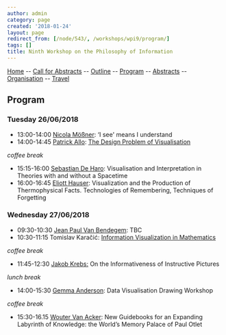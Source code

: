 ```yaml
---
author: admin
category: page
created: '2018-01-24'
layout: page
redirect_from: [/node/543/, /workshops/wpi9/program/]
tags: []
title: Ninth Workshop on the Philosophy of Information
---
```


[Home](/workshops/wpi9/home.html) -- [Call for Abstracts](/workshops/wpi9/call.html) -- [Outline](/workshops/wpi9/outline.html) -- [Program](/workshops/wpi9/program.html) -- [Abstracts](/workshops/wpi9/abstracts.html) -- [Organisation](/workshops/wpi9/pc.html) -- [Travel](/workshops/wpi9/travel.html)

## Program

### Tuesday 26/06/2018
+ 13:00-14:00    [Nicola Mößner](http://moessner.stellarcom.org):	‘I see' means I understand
+ 14:00-14:45    [Patrick Allo](http://www.logicandinformation.be):	[The Design Problem of Visualisation](/workshops/wpi9/abstracts/Patrick.html)

*coffee break*

+ 15:15-16:00    [Sebastian De Haro](http://www.uva.nl/en/profile/h/a/s.deharo/s.deharo.html): 	Visualisation and Interpretation in Theories with and without a Spacetime
+ 16:00-16:45    [Eliott Hauser](https://unc.academia.edu/elliott): 	Visualization and the Production of Thermophysical Facts. Technologies of Remembering, Techniques of Forgetting

### Wednesday 27/06/2018
+ 09:30-10:30    [Jean Paul Van Bendegem](http://jeanpaulvanbendegem.be/home/):	TBC
+ 10:30-11:15    Tomislav Karačić:	[Information Visualization in Mathematics](/workshops/wpi9/abstracts/Tomislav.pdf)

*coffee break*

+ 11:45-12:30    [Jakob Krebs:](https://www.uni-frankfurt.de/44425182/Krebs_Jakob)	On the Informativeness of Instructive Pictures

*lunch break*

+ 14:00-15:30    [Gemma Anderson](http://www.gemma-anderson.co.uk):  Data Visualisation Drawing Workshop

*coffee break*

+ 15:30-16.15    [Wouter Van Acker](https://ulb.academia.edu/WouterVanAcker):	New Guidebooks for an Expanding Labyrinth of Knowledge: the World’s Memory Palace of Paul Otlet


